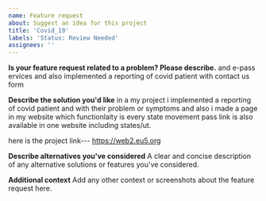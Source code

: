 ```yaml
---
name: Feature request
about: Suggest an idea for this project
title: 'Covid_19'
labels: 'Status: Review Needed'
assignees: ''
---
```


**Is your feature request related to a problem? Please describe.**
 and e-pass ervices and  also implemented a reporting of covid patient with contact us form 

**Describe the solution you'd like**
in a my project i implemented a reporting of covid patient and with their problem or symptoms and also i made 
a  page in my website which functionlaity is every state movement pass link is also available in one website including states/ut.

here is the project link--- https://web2.eu5.org 

**Describe alternatives you've considered**
A clear and concise description of any alternative solutions or features you've considered.

**Additional context**
Add any other context or screenshots about the feature request here.
